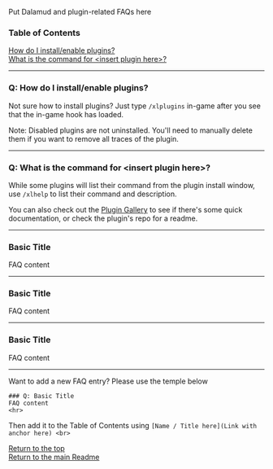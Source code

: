 Put Dalamud and plugin-related FAQs here

### Table of Contents
[How do I install/enable plugins?](https://github.com/goatcorp/faq/blob/main/dalamud_troubleshooting.md#q-how-do-i-install-enable-plugins) <br>
[What is the command for \<insert plugin here\>?](https://github.com/goatcorp/faq/blob/main/dalamud_troubleshooting.md#q-what-is-the-command-for-insert-plugin-here
) <br>
<hr>

### Q: How do I install/enable plugins?
Not sure how to install plugins? Just type `/xlplugins` in-game after you see that the in-game hook has loaded.

Note: Disabled plugins are not uninstalled. You'll need to manually delete them if you want to remove all traces of the plugin.
<hr>

### Q: What is the command for \<insert plugin here\>?
While some plugins will list their command from the plugin install window, use `/xlhelp` to list their command and description.

You can also check out the [Plugin Gallery](https://github.com/goatcorp/DalamudPlugins/wiki/Plugin-Gallery) to see if there's some quick documentation, or check the plugin's repo for a readme.
<hr>

### Basic Title
FAQ content
<hr>

### Basic Title
FAQ content
<hr>

### Basic Title
FAQ content
<hr>

Want to add a new FAQ entry? Please use the temple below
```
### Q: Basic Title
FAQ content
<hr>
```
Then add it to the Table of Contents using `[Name / Title here](Link with anchor here) <br>`

[Return to the top](https://github.com/goatcorp/faq/blob/main/dalamud_troubleshooting.md)<br>
[Return to the main Readme](https://github.com/goatcorp/faq/blob/main/README.md)
